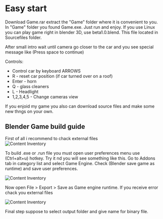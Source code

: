 Easy start
========
Download Game.rar
extract the "Game" folder where it is convenient to you.
In "Game" folder you found Game.exe. Just run and enjoy.
If you use Linux you can play game right in blender 3D, use beta1.0.blend. This file located in Sourcefiles folder.

After small intro wait until camera go closer to the car and you see special message like (Press space to continue)

Controls:

* Control car by keyboard ARROWS
* R - reset car position (if car turned over on a roof)
* Enter - horn
* Q - glass cleaners
* L - Headlight
* 1,2,3,4,5 - Change cameras view

If you enjoid my game you also can download source files and make some new thngs on your own.

## Blender Game build guide

First of all i recommend to chack external files  
![Content Inventory](http://cs617523.vk.me/v617523446/4df4/Dp2KGqRTomo.jpg)

To build .exe or .run file you must open user preferences menu use (Ctrl+alt+u) hotkey. Try it nd you will see something like this.
Go to Addons tab in category list and select Game Engine. Check (Blender save game as runtime) and save user preferences.

![Content Inventory](http://cs617523.vk.me/v617523446/4de4/1Jg2-TnFtcA.jpg)

Now open File > Export > Save as Game engine runtime. If you receive error chack you external files 

![Content Inventory](http://cs617523.vk.me/v617523446/4dec/EnU0ufWjy_g.jpg)

Final step suppose to select output folder and give name for binary file.
